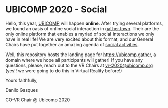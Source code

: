 # UBICOMP 2020 - Social

Hello, this year, [UBICOMP](https://ubicomp.org) will happen **online**. After trying several platforms, we found an oasis of online social interaction in [gather.town](gather.town). Their are the only online platform that enables a myriad of social interactions we only have in real life! We are very excited about this format, and our General Chairs have put together an amazing agenda of [social activities](https://ubicomp.org/ubicomp2020/gather-town/).


Well, this repository hosts the landing page for https://ubicomp.gather, a domain where we hope all participants will gather!
If you have any questions, please, reach out to the VR Chairs at vr-2020@ubicomp.org (yes!! we were going to do this in Virtual Reality before!)


Yours faithfully,

Danilo Gasques

CO-VR Chair @ Ubicomp 2020

